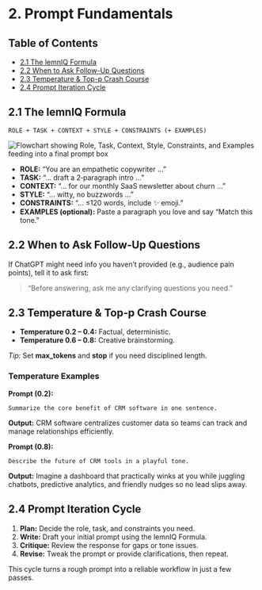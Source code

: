 # 2. Prompt Fundamentals

## Table of Contents
- [2.1 The lemnIQ Formula](#21-the-lemniq-formula)
- [2.2 When to Ask Follow-Up Questions](#22-when-to-ask-follow-up-questions)
- [2.3 Temperature & Top-p Crash Course](#23-temperature--top-p-crash-course)
- [2.4 Prompt Iteration Cycle](#24-prompt-iteration-cycle)

## 2.1 The lemnIQ Formula
```
ROLE + TASK + CONTEXT + STYLE + CONSTRAINTS (+ EXAMPLES)
```
![Flowchart showing Role, Task, Context, Style, Constraints, and Examples feeding into a final prompt box](lemniq-formula.svg)

* **ROLE:** “You are an empathetic copywriter …”
* **TASK:** “… draft a 2‑paragraph intro …”
* **CONTEXT:** “… for our monthly SaaS newsletter about churn …”
* **STYLE:** “… witty, no buzzwords …”
* **CONSTRAINTS:** “… ≤120 words, include ✨ emoji.”
* **EXAMPLES (optional):** Paste a paragraph you love and say “Match this tone.”

## 2.2 When to Ask Follow‑Up Questions
If ChatGPT might need info you haven’t provided (e.g., audience pain points), tell it to ask first:
> “Before answering, ask me any clarifying questions you need.”

## 2.3 Temperature & Top‑p Crash Course
* **Temperature 0.2 – 0.4:** Factual, deterministic.
* **Temperature 0.6 – 0.8:** Creative brainstorming.

*Tip:* Set **max_tokens** and **stop** if you need disciplined length.

### Temperature Examples
**Prompt (0.2):**
```
Summarize the core benefit of CRM software in one sentence.
```
**Output:**
CRM software centralizes customer data so teams can track and manage relationships efficiently.

**Prompt (0.8):**
```
Describe the future of CRM tools in a playful tone.
```
**Output:**
Imagine a dashboard that practically winks at you while juggling chatbots, predictive analytics, and friendly nudges so no lead slips away.

## 2.4 Prompt Iteration Cycle
1. **Plan:** Decide the role, task, and constraints you need.
2. **Write:** Draft your initial prompt using the lemnIQ Formula.
3. **Critique:** Review the response for gaps or tone issues.
4. **Revise:** Tweak the prompt or provide clarifications, then repeat.

This cycle turns a rough prompt into a reliable workflow in just a few passes.
